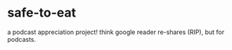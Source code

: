# safe-to-eat

a podcast appreciation project! think google reader re-shares (RIP), but for podcasts.